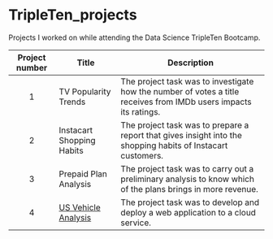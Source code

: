 # TripleTen_projects
Projects I worked on while attending the Data Science TripleTen Bootcamp.


| Project number | Title | Description |
| :-----------: | ----------- |----------- |
| 1 | TV Popularity Trends | The project task was to investigate how the number of votes a title receives from IMDb users impacts its ratings. |
| 2 | Instacart Shopping Habits | The project task was to prepare a report that gives insight into the shopping habits of Instacart customers. |
| 3 | Prepaid Plan Analysis | The project task was to carry out a preliminary analysis to know which of the plans brings in more revenue. |
| 4 | [US Vehicle Analysis](https://github.com/Ghaba0/Sprint-4-Project) | The project task was to develop and deploy a web application to a cloud service. |
